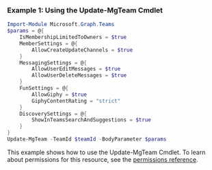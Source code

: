 ### Example 1: Using the Update-MgTeam Cmdlet
```powershell
Import-Module Microsoft.Graph.Teams
$params = @{
	IsMembershipLimitedToOwners = $true
	MemberSettings = @{
		AllowCreateUpdateChannels = $true
	}
	MessagingSettings = @{
		AllowUserEditMessages = $true
		AllowUserDeleteMessages = $true
	}
	FunSettings = @{
		AllowGiphy = $true
		GiphyContentRating = "strict"
	}
	DiscoverySettings = @{
		ShowInTeamsSearchAndSuggestions = $true
	}
}
Update-MgTeam -TeamId $teamId -BodyParameter $params
```
This example shows how to use the Update-MgTeam Cmdlet.
To learn about permissions for this resource, see the [permissions reference](/graph/permissions-reference).
